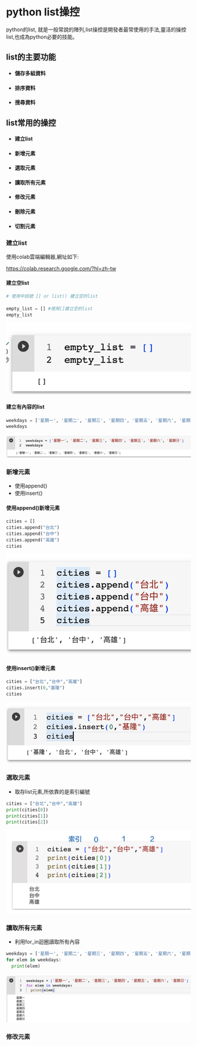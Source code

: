 # python list操控
python的list, 就是一般常說的陣列,list操控是開發者最常使用的手法,靈活的操控list,也成為python必要的技能。

## list的主要功能

 - #### 儲存多組資料
 - #### 排序資料
 - #### 搜尋資料

## list常用的操控
 - #### 建立list
 - #### 新增元素
 - #### 選取元素
 - #### 讀取所有元素
 - #### 修改元素
 - #### 刪除元素
 - #### 切割元素

### 建立list
使用colab雲端編輯器,網址如下:

https://colab.research.google.com/?hl=zh-tw
#### 建立空list

```python
# 使用中括號 [] or list() 建立空的list

empty_list = [] #使用[]建立空的list
empty_list
```
![](./images/pic1.png)

#### 建立有內容的list

```python
weekdays = ['星期一', '星期二', '星期三', '星期四', '星期五', '星期六', '星期日'] 
weekdays
```
![](./images/pic2.png)

### 新增元素
- 使用append()
- 使用insert()

#### 使用append()新增元素
```python
cities = []
cities.append("台北")
cities.append("台中")
cities.append("高雄")
cities
```
![](./images/pic3.png)

#### 使用insert()新增元素

```python
cities = ["台北","台中","高雄"]
cities.insert(0,"基隆")
cities
```
![](./images/pic4.png)

### 選取元素
- 取存list元素,所依靠的是索引編號

```python
cities = ["台北","台中","高雄"]
print(cities[0])
print(cities[1])
print(cities[2])
```

![](./images/pic5.png)

### 讀取所有元素
- 利用for_in迴圈讀取所有內容

```python
weekdays = ['星期一', '星期二', '星期三', '星期四', '星期五', '星期六', '星期日'] 
for elem in weekdays:
  print(elem)
```

![](./images/pic6.png)

### 修改元素






